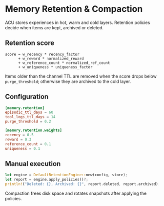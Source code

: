 # Memory Retention & Compaction

ACU stores experiences in hot, warm and cold layers. Retention policies decide when items are kept, archived or deleted.

## Retention score

```
score = w_recency * recency_factor
      + w_reward * normalized_reward
      + w_reference_count * normalized_ref_count
      + w_uniqueness * uniqueness_factor
```

Items older than the channel TTL are removed when the score drops below `purge_threshold`; otherwise they are archived to the cold layer.

## Configuration

```toml
[memory.retention]
episodic_ttl_days = 60
tool_logs_ttl_days = 14
purge_threshold = 0.2

[memory.retention.weights]
recency = 0.5
reward = 0.3
reference_count = 0.1
uniqueness = 0.1
```

## Manual execution

```rust
let engine = DefaultRetentionEngine::new(config, store);
let report = engine.apply_policies()?;
println!("Deleted: {}, Archived: {}", report.deleted, report.archived);
```

Compaction frees disk space and rotates snapshots after applying the policies.
